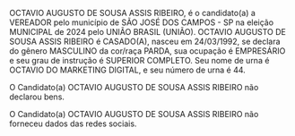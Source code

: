 OCTAVIO AUGUSTO DE SOUSA ASSIS RIBEIRO, é o candidato(a) a VEREADOR pelo município de SÃO JOSÉ DOS CAMPOS - SP na eleição MUNICIPAL de 2024 pelo UNIÃO BRASIL (UNIÃO). OCTAVIO AUGUSTO DE SOUSA ASSIS RIBEIRO é CASADO(A), nasceu em 24/03/1992, se declara do gênero MASCULINO da cor/raça PARDA, sua ocupação é EMPRESÁRIO e seu grau de instrução é SUPERIOR COMPLETO. Seu nome de urna é OCTAVIO DO MARKETING DIGITAL, e seu número de urna é 44.

O Candidato(a) OCTAVIO AUGUSTO DE SOUSA ASSIS RIBEIRO não declarou bens.


O Candidato(a) OCTAVIO AUGUSTO DE SOUSA ASSIS RIBEIRO não forneceu dados das redes sociais.